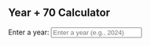 <!--  <style>
    body {
      font-family: Arial, sans-serif;
      margin: 20px;
    }
    .container {
      max-width: 400px;
      margin: 0 auto;
    }
    input {
      width: 100%;
      padding: 10px;
      font-size: 16px;
      margin-bottom: 10px;
    }
    .output {
      font-size: 18px;
      color: #333;
    }
  </style> 
  -->

  <div class="container">
    <h2>Year + 70 Calculator</h2>
    <label for="yearInput">Enter a year:</label>
    <input type="number" id="yearInput" placeholder="Enter a year (e.g., 2024)">
    <div class="output" id="output"></div>
  </div>

  <script>
    // Get references to the input field and output div
    const yearInput = document.getElementById('yearInput');
    const output = document.getElementById('output');

    // Add an event listener to update the output as the user types
    yearInput.addEventListener('input', () => {
      const year = parseInt(yearInput.value); // Parse the input as an integer
      if (!isNaN(year)) {
        // If the input is a valid number, calculate and display the year + 70
        output.textContent = `Year + 70: ${year + 70}`;
      } else {
        // If the input is invalid, clear the output
        output.textContent = '';
      }
    });
  </script>
